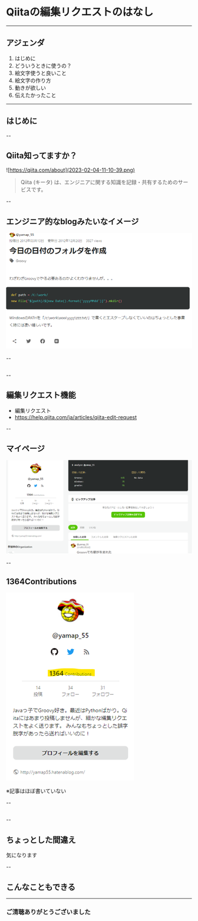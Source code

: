 <style type="text/css">
  .reveal h1,
  .reveal h2,
  .reveal h3,
  .reveal h4,
  .reveal h5,
  .reveal h6 {
    text-transform: none;
  }
</style>

# Qiitaの編集リクエストのはなし

---

## アジェンダ

1. はじめに
2. どういうときに使うの？
3. 絵文字使うと良いこと
4. 絵文字の作り方
5. 動きが欲しい
6. 伝えたかったこと

---

## はじめに

--

## Qiita知ってますか？

![https://qiita.com/about](2023-02-04-11-10-39.png)

> Qiita (キータ) は、エンジニアに関する知識を記録・共有するためのサービスです。

--

## エンジニア的なblogみたいなイメージ

![イメージ](2023-02-04-11-45-54.png)

--

## 

--

## 編集リクエスト機能

- 編集リクエスト
- https://help.qiita.com/ja/articles/qiita-edit-request

--

## マイページ

[![マイページ](2023-02-04-11-46-45.png)](https://qiita.com/yamap_55)

--

## 1364Contributions

![1364Contributions](2023-02-04-11-48-56.png)

※記事はほぼ書いていない

--

## 

--

## ちょっとした間違え

気になります

--




## こんなこともできる

---

### ご清聴ありがとうございました
